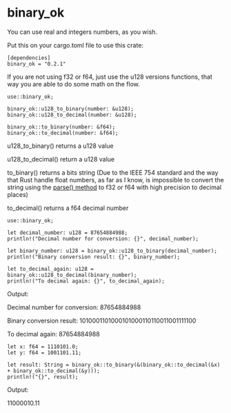 # binary_ok

You can use real and integers numbers, as you wish.

Put this on your cargo.toml file to use this crate:
```
[dependencies]
binary_ok = "0.2.1"
```
If you are not using f32 or f64, just use the u128 versions functions, that way you are able to do some math on the flow.
```
use::binary_ok;

binary_ok::u128_to_binary(number: &u128);
binary_ok::u128_to_decimal(number: &u128);

binary_ok::to_binary(number: &f64);
binary_ok::to_decimal(number: &f64);
```
u128_to_binary() returns a u128 value

u128_to_decimal() return a u128 value

to_binary() returns a bits string (Due to the IEEE 754 standard and the way that Rust handle float numbers, as far as I know, is impossible to convert the string using the [parse() method](https://doc.rust-lang.org/std/string/struct.String.html#method.parse) to f32 or f64 with high precision to decimal places)

to_decimal() returns a f64 decimal number
```
use::binary_ok;

let decimal_number: u128 = 87654884988;
println!("Decimal number for conversion: {}", decimal_number);

let binary_number: u128 = binary_ok::u128_to_binary(decimal_number);
println!("Binary conversion result: {}", binary_number);

let to_decimal_again: u128 = binary_ok::u128_to_decimal(binary_number);
println!("To decimal again: {}", to_decimal_again);
```
Output:

Decimal number for conversion: 87654884988

Binary conversion result: 1010001101000101000110110011001111100

To decimal again: 87654884988
```
let x: f64 = 1110101.0;
let y: f64 = 1001101.11;

let result: String = binary_ok::to_binary(&(binary_ok::to_decimal(&x) + binary_ok::to_decimal(&y)));
println!("{}", result);
```
Output:

11000010.11